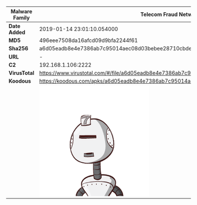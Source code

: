 | Malware Family | Telecom Fraud Network for South Koreans                      |
| -------------- | ------------------------------------------------------------ |
| **Date Added** | 2019-01-14 23:01:10.054000                                                   |
| **MD5**        | 496eee7508da16afcd09d9bfa2244f61                             |
| **Sha256**     | a6d05eadb8e4e7386ab7c95014aec08d03bebee28710cbde243ea4518902fe28 |
| **URL**        | -                                                            |
| **C2**         | 192.168.1.106:2222 |
| **VirusTotal** | https://www.virustotal.com/#/file/a6d05eadb8e4e7386ab7c95014aec08d03bebee28710cbde243ea4518902fe28/detection |
| **Koodous**    | https://koodous.com/apks/a6d05eadb8e4e7386ab7c95014aec08d03bebee28710cbde243ea4518902fe28 |
|                | ![](../assets/a6d05eadb8e4e7386ab7c95014aec08d03bebee28710cbde243ea4518902fe28.png) |